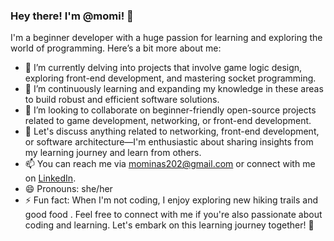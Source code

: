 ### Hey there! I'm @momi! 👋

I'm a beginner developer with a huge passion for learning and exploring the world of programming. Here’s a bit more about me:

- 🔭 I’m currently delving into projects that involve game logic design, exploring front-end development, and mastering socket programming.
- 🌱 I’m continuously learning and expanding my knowledge in these areas to build robust and efficient software solutions.
- 👯 I’m looking to collaborate on beginner-friendly open-source projects related to game development, networking, or front-end development.
- 💬 Let's discuss anything related to networking, front-end development, or software architecture—I'm enthusiastic about sharing insights from my learning journey and learn from others.
- 📫 You can reach me via [mominas202@gmail.com](mailto:mominas202@gmail.com) or connect with me on [LinkedIn](https://www.linkedin.com/in/notmomi).
- 😄 Pronouns: she/her
- ⚡ Fun fact: When I'm not coding, I enjoy exploring new hiking trails and good food .
Feel free to  connect with me if you're also passionate about coding and learning. Let's embark on this learning journey together! 🚀


<!---
notmomi/notmomi is a ✨ special ✨ repository because its `README.md` (this file) appears on your GitHub profile.
You can click the Preview link to take a look at your changes.
--->
